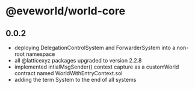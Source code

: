 # @eveworld/world-core
## 0.0.2
- deploying DelegationControlSystem and ForwarderSystem into a non-root namespace
- all @latticexyz packages upgraded to version 2.2.8
- implemented intialMsgSender() context capture as a customWorld contract named WorldWithEntryContext.sol
- adding the term System to the end of all systems
